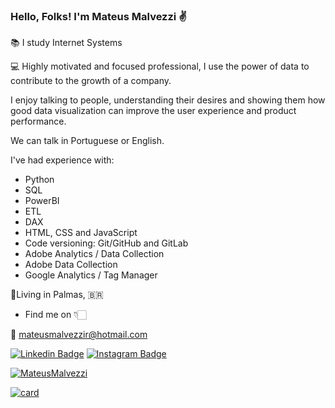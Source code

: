 ### Hello, Folks! I'm Mateus Malvezzi ✌️

 
 📚 I study Internet Systems
 
 💻 Highly motivated and focused professional, I use the power of data to contribute to the growth of a company.

   I enjoy talking to people, understanding their desires and showing them how good data visualization can improve the user experience and product performance.

   We can talk in Portuguese or English.

   I've had experience with:
   - Python
   - SQL
   - PowerBI
   - ETL
   - DAX
   - HTML, CSS and JavaScript
   - Code versioning: Git/GitHub and GitLab
   - Adobe Analytics / Data Collection
   - Adobe Data Collection
   - Google Analytics / Tag Manager


 📌Living in Palmas, 🇧🇷
 
 

+ Find me on 👇🏻

📌 mateusmalvezzir@hotmail.com

[![Linkedin Badge](https://img.shields.io/badge/-LinkedIn-blue?style=flat-square&logo=Linkedin&logoColor=white&link=https://www.linkedin.com/in/mateus-malvezzi-1a0913181/)](https://www.linkedin.com/in/mateusmrodrigues/?locale=en_US) [![Instagram Badge](https://img.shields.io/badge/-Instagram-violet?style=flat-square&logo=Instagram&logoColor=white&link=https://www.instagram.com/mateusmalvezzi/)](https://www.instagram.com/mateusmalvezzi/)

[![MateusMalvezzi](https://github-readme-stats.vercel.app/api/top-langs/?username=MateusMalvezzi&hide=html&layout=compact&theme=default)](https://www.linkedin.com/in/mateusmrodrigues/?locale=en_US)

[![card](https://github-readme-stats.vercel.app/api?username=MateusMalvezzi&theme=default)](https://www.linkedin.com/in/mateusmrodrigues/?locale=en_US)
